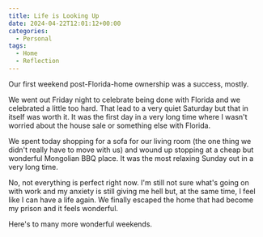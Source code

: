 ```yaml
---
title: Life is Looking Up
date: 2024-04-22T12:01:12+00:00
categories:
  - Personal
tags:
  - Home
  - Reflection
---
```


Our first weekend post-Florida-home ownership was a success, mostly.

We went out Friday night to celebrate being done with Florida and we celebrated a little too hard. That lead to a very quiet Saturday but that in itself was worth it. It was the first day in a very long time where I wasn't worried about the house sale or something else with Florida.

We spent today shopping for a sofa for our living room (the one thing we didn't really have to move with us) and wound up stopping at a cheap but wonderful Mongolian BBQ place. It was the most relaxing Sunday out in a very long time.

No, not everything is perfect right now. I'm still not sure what's going on with work and my anxiety is still giving me hell but, at the same time, I feel like I can have a life again. We finally escaped the home that had become my prison and it feels wonderful.

Here's to many more wonderful weekends.
